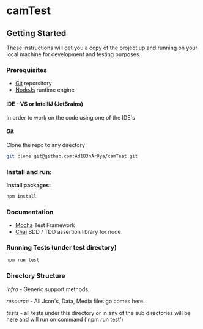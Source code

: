 # camTest

## Getting Started

These instructions will get you a copy of the project up and running on your local machine for development and testing purposes.

### Prerequisites

*   [Git](https://github.com/ 'Git') reporsitory
*   [NodeJs](https://nodejs.org/en/ 'NodeJs') runtime engine

#### IDE - VS or IntelliJ (JetBrains)

In order to work on the code using one of the IDE's 

#### Git 
Clone the repo to any directory
```sh
git clone git@github.com:Ad1B3nAr0ya/camTest.git
```

### Install and run:

**Install packages:**

```sh
npm install
```

### Documentation

*   [Mocha](https://mochajs.org/  'Mocha') Test Framework
*   [Chai](https://www.chaijs.com/  'Chai') BDD / TDD assertion library for node


### Running Tests (under test directory)

```sh
npm run test
```

### Directory Structure
*infra* - Generic support methods. 

*resource* - All Json's, Data, Media files go comes here.

*tests* - all tests under this directory or in any of the sub directories will be here
and will run on command ('npm run test')